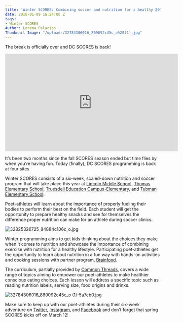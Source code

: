 ```yaml
---
title: 'Winter SCORES: Combining soccer and nutrition for a healthy 2018'
date: 2018-01-09 16:24:00 Z
tags:
- Winter SCORES
Author: Lorena Palacios
Thumbnail Image: "/uploads/32784306016_869092c45c_o%20(1).jpg"
---
```


The break is officially over and DC SCORES is back!

<iframe width="560" height="315" src="https://www.youtube.com/embed/AKPVVxxLFQc" frameborder="0" allow="autoplay; encrypted-media" allowfullscreen></iframe>

It’s been two months since the fall SCORES season ended but time flies by when you’re having fun. Today (finally), DC SCORES programming is back at four sites.
 
Winter SCORES consists of a six-week, scaled-down nutrition and soccer program that will take place this year at [Lincoln Middle School](https://www.google.com/maps/place/Lincoln+Middle+School/@38.9295223,-77.0379509,17z/data=!3m1!4b1!4m5!3m4!1s0x89b7c821b2ee785b:0x42f319cf472977ae!8m2!3d38.9295181!4d-77.0357569), [Thomas Elementary School](https://www.google.com/maps/place/Thomas+Elementary+School/@38.9015291,-76.9541674,17z/data=!3m1!4b1!4m5!3m4!1s0x89b7b8921019c081:0x45a27879eda76e85!8m2!3d38.9015249!4d-76.9519734), [Truesdell Education Campus-Elementary](https://www.google.com/maps/place/Truesdell+Education+Campus/@38.9539298,-77.0266098,17z/data=!3m1!4b1!4m5!3m4!1s0x89b7c86fb1b2d9dd:0x124f9e35509909d1!8m2!3d38.9539256!4d-77.0244158), and [Tubman Elementary School](https://www.google.com/maps/place/Tubman+Elementary+School/@38.9288642,-77.0314175,17z/data=!3m1!4b1!4m5!3m4!1s0x89b7c81ef18d2a51:0xc1d3f456c3c763e6!8m2!3d38.92886!4d-77.0292235). 

Poet-athletes will learn about the importance of properly fueling their bodies to perform their best on the field. Each student will get the opportunity to prepare healthy snacks and see for themselves the difference proper nutrition can make for an athlete during soccer clinics.

![32825326725_84884c106c_o.jpg](/uploads/32825326725_84884c106c_o.jpg)
 
Winter programming aims to get kids thinking about the choices they make when it comes to nutrition and showcase the importance of combining exercise with nutrition for a healthy lifestyle. Participating poet-athletes get the opportunity to learn about nutrition in a fun way with hands-on activities and cooking sessions with partner program, [Brainfood](https://brain-food.org/).

The curriculum, partially provided by [Common Threads](http://www.commonthreads.org/), covers a wide range of topics aiming to empower our poet-athletes to make healthier conscious eating choices. Each lesson will address a specific topic such as reading nutrition labels, serving size, food origins and drinks.

![32784306016_869092c45c_o (1)-5a7cb0.jpg](/uploads/32784306016_869092c45c_o%20(1)-5a7cb0.jpg)

Make sure to keep up with our poet-athletes during their six-week adventure on [Twitter](https://twitter.com/DCSCORES), [Instagram](https://www.instagram.com/dc_scores/), and [Facebook](https://www.facebook.com/DCSCORES/) and don’t forget that spring SCORES kicks off on March 12!